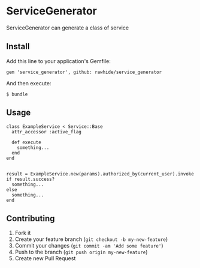 # ServiceGenerator

ServiceGenerator can generate a class of service

## Install

Add this line to your application's Gemfile:

    gem 'service_generator', github: rawhide/service_generator

And then execute:

    $ bundle

## Usage

    class ExampleService < Service::Base
      attr_accessor :active_flag

      def execute
        something...
      end
    end


    result = ExampleService.new(params).authorized_by(current_user).invoke
    if result.success?
      something...
    else
      something...
    end

## Contributing

1. Fork it
2. Create your feature branch (`git checkout -b my-new-feature`)
3. Commit your changes (`git commit -am 'Add some feature'`)
4. Push to the branch (`git push origin my-new-feature`)
5. Create new Pull Request
